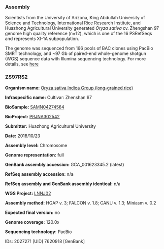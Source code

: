 ### Assembly
Scientists from the University of Arizona, King Abdullah University of Science and Technology, International Rice Research Institute, and Huazhong Agricultural University generated *Oryza sativa* cv. Zhengshan 97 genome high quality reference (n=12), which is one of the 16 PSRefSeqs and represents XI-1A subpopulation.

The genome was sequenced from 166 pools of BAC clones using PacBio SMRT technology, and ~97 Gb of paired-end whole-genome shotgun (WGS) sequence data with Illumina sequencing technology. For more details, see [here](https://doi.org/10.1038/sdata.2016.76)
### ZS97RS2
**Organism name:** <ins>Oryza sativa Indica Group (long-grained rice)</ins>

**Infraspecific name:** Cultivar: Zhenshan 97

**BioSample:** <ins>SAMN04274564</ins>

**BioProject:** <ins>PRJNA302542

**Submitter:** Huazhong Agricultural University

**Date:** 2018/10/23

**Assembly level:** Chromosome

**Genome representation:** full

**GenBank assembly accession:** GCA_001623345.2 (latest)

**RefSeq assembly accession:** n/a

**RefSeq assembly and GenBank assembly identical:** n/a

**WGS Project:** <ins>LNNJ02</ins>

**Assembly method:** HGAP v. 3; FALCON v. 1.8; CANU v. 1.3; Miniasm v. 0.2

**Expected final version:** no

**Genome coverage:** 120.0x

**Sequencing technology:** PacBio

IDs: 2027271 [UID] 7620918 [GenBank]
